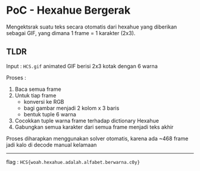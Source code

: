 # PoC - Hexahue Bergerak

Mengektsrak suatu teks secara otomatis dari hexahue yang diberikan sebagai GIF, yang dimana 1 frame = 1 karakter (2x3).

## TLDR
Input : `HCS.gif` animated GIF berisi 2x3 kotak dengan 6 warna

Proses :
1. Baca semua frame
2. Untuk tiap frame
   - konversi ke RGB
   - bagi gambar menjadi 2 kolom x 3 baris
   - bentuk tuple 6 warna
3. Cocokkan tuple warna frame terhadap dictionary Hexahue
4. Gabungkan semua karakter dari semua frame menjadi teks akhir

Proses diharapkan menggunakan solver otomatis, karena ada ~468 frame jadi kalo di decode manual kelamaan

---
flag :
`HCS{woah.hexahue.adalah.alfabet.berwarna.c0y}`